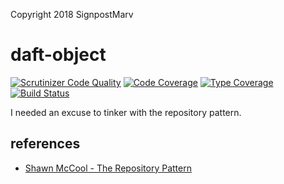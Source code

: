 Copyright 2018 SignpostMarv

# daft-object
[![Scrutinizer Code Quality](https://scrutinizer-ci.com/g/SignpostMarv/daft-object/badges/quality-score.png?b=master)](https://scrutinizer-ci.com/g/SignpostMarv/daft-object/?branch=master)
[![Code Coverage](https://scrutinizer-ci.com/g/SignpostMarv/daft-object/badges/coverage.png?b=master)](https://scrutinizer-ci.com/g/SignpostMarv/daft-object/?branch=master)
[![Type Coverage](https://shepherd.dev/github/signpostmarv/daft-object/coverage.svg)](https://shepherd.dev/github/signpostmarv/daft-object)
[![Build Status](https://scrutinizer-ci.com/g/SignpostMarv/daft-object/badges/build.png?b=master)](https://scrutinizer-ci.com/g/SignpostMarv/daft-object/build-status/master)

I needed an excuse to tinker with the repository pattern.

## references
* [Shawn McCool - The Repository Pattern](http://shawnmc.cool/the-repository-pattern)
